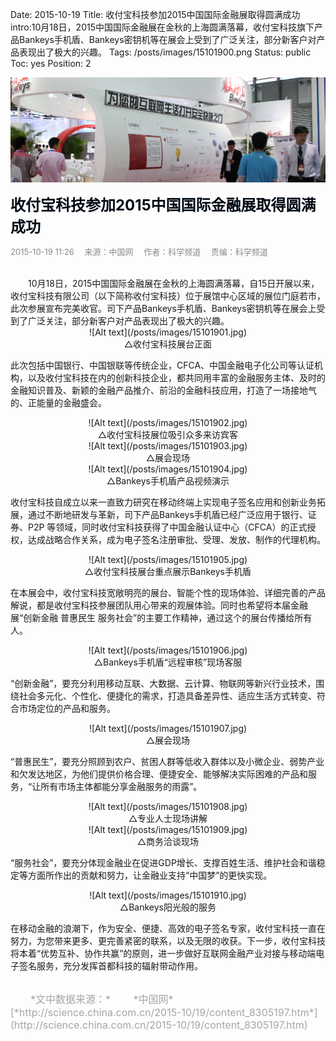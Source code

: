 Date: 2015-10-19
Title: 收付宝科技参加2015中国国际金融展取得圆满成功
intro:10月18日，2015中国国际金融展在金秋的上海圆满落幕，收付宝科技旗下产品Bankeys手机盾、Bankeys密钥机等在展会上受到了广泛关注，部分新客户对产品表现出了极大的兴趣。
Tags: /posts/images/15101900.png
Status: public
Toc: yes
Position: 2

![Alt text](/posts/images/15101900.png)  

<font color=#000b15 size=5>**收付宝科技参加2015中国国际金融展取得圆满成功**</font>

<font color=#898989 size=2>2015-10-19 11:26 &ensp;&ensp;来源：中国网&ensp;&ensp; 作者：科学频道&ensp;&ensp; 责编：科学频道</font>

<br>
　　10月18日，2015中国国际金融展在金秋的上海圆满落幕，自15日开展以来，收付宝科技有限公司（以下简称收付宝科技）位于展馆中心区域的展位门庭若市，此次参展宣布完美收官。司下产品Bankeys手机盾、Bankeys密钥机等在展会上受到了广泛关注，部分新客户对产品表现出了极大的兴趣。

<center>![Alt text](/posts/images/15101901.jpg)</center>

<center>△收付宝科技展台正面</center>

此次包括中国银行、中国银联等传统企业，CFCA、中国金融电子化公司等认证机构，以及收付宝科技在内的创新科技企业，都共同用丰富的金融服务主体、及时的金融知识普及、新颖的金融产品推介、前沿的金融科技应用，打造了一场接地气的、正能量的金融盛会。

<center>![Alt text](/posts/images/15101902.jpg)</center>

<center>△收付宝科技展位吸引众多来访宾客</center>

 
<center>![Alt text](/posts/images/15101903.jpg)</center>

<center>△展会现场</center>

 
<center>![Alt text](/posts/images/15101904.jpg)</center>

<center>△Bankeys手机盾产品视频演示</center>

收付宝科技自成立以来一直致力研究在移动终端上实现电子签名应用和创新业务拓展，通过不断地研发与革新，司下产品Bankeys手机盾已经广泛应用于银行、证券、P2P 等领域，同时收付宝科技获得了中国金融认证中心（CFCA）的正式授权，达成战略合作关系，成为电子签名注册审批、受理、发放、制作的代理机构。

<center>![Alt text](/posts/images/15101905.jpg)</center>

<center>△收付宝科技展台重点展示Bankeys手机盾</center>

在本展会中，收付宝科技宽敞明亮的展台、智能个性的现场体验、详细完善的产品解说，都是收付宝科技参展团队用心带来的观展体验。同时也希望将本届金融展“创新金融 普惠民生 服务社会”的主要工作精神，通过这个的展台传播给所有人。

<center>![Alt text](/posts/images/15101906.jpg)</center>

<center>△Bankeys手机盾“远程审核”现场客服</center>

“创新金融”，要充分利用移动互联、大数据、云计算、物联网等新兴行业技术，围绕社会多元化、个性化、便捷化的需求，打造具备差异性、适应生活方式转变、符合市场定位的产品和服务。

 
<center>![Alt text](/posts/images/15101907.jpg)</center>

<center>△展会现场</center>

“普惠民生”，要充分照顾到农户、贫困人群等低收入群体以及小微企业、弱势产业和欠发达地区，为他们提供价格合理、便捷安全、能够解决实际困难的产品和服务，“让所有市场主体都能分享金融服务的雨露”。

<center>![Alt text](/posts/images/15101908.jpg)</center>

<center>△专业人士现场讲解</center>

<center>![Alt text](/posts/images/15101909.jpg)</center>

<center>△商务洽谈现场</center>

“服务社会”，要充分体现金融业在促进GDP增长、支撑百姓生活、维护社会和谐稳定等方面所作出的贡献和努力，让金融业支持“中国梦”的更快实现。

<center>![Alt text](/posts/images/15101910.jpg)</center>

<center>△Bankeys阳光般的服务</center>

在移动金融的浪潮下，作为安全、便捷、高效的电子签名专家，收付宝科技一直在努力，为您带来更多、更完善紧密的联系，以及无限的收获。下一步，收付宝科技将本着“优势互补、协作共赢”的原则，进一步做好互联网金融产业对接与移动端电子签名服务，充分发挥首都科技的辐射带动作用。

<br>

<font color=#a5a5a5 size=3>
　　*文中数据来源：*
</font>

<font color=#a5a5a5 size=3>
　　*中国网*
</font>

<font color=#a5a5a5 size=3>
　　 [*http://science.china.com.cn/2015-10/19/content_8305197.htm*](http://science.china.com.cn/2015-10/19/content_8305197.htm)
</font>